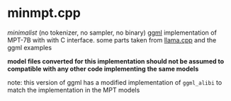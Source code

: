 # minmpt.cpp

*minimalist* (no tokenizer, no sampler, no binary)
[ggml](http://github.com/ggerganov/ggml) implementation of MPT-7B with with C interface.
some parts taken from [llama.cpp](http://github.com/ggerganov/llama.cpp) and the ggml examples

**model files converted for this implementation should not be assumed to compatible with any other code implementing the same models**

note: this version of ggml has a modified implementation of `ggml_alibi` to match the implementation in the MPT models